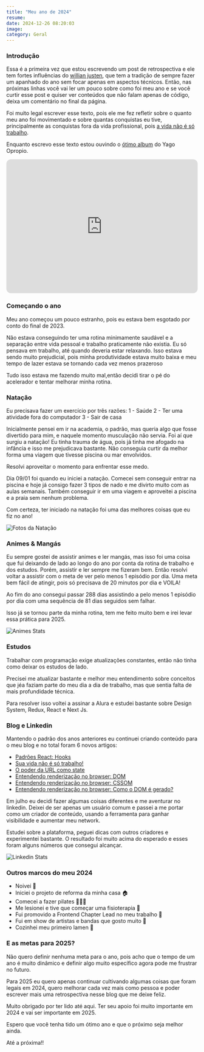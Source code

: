 ```yaml
---
title: "Meu ano de 2024"
resume:
date: 2024-12-26 08:20:03
image:
category: Geral
---
```


### Introdução

Essa é a primeira vez que estou escrevendo um post de retrospectiva e ele tem fortes influências do [willian justen](https://willianjusten.com.br/meu-ano-de-2024), que tem a tradição de sempre fazer um apanhado do ano sem focar apenas em aspectos técnicos. Então, nas próximas linhas você vai ler um pouco sobre como foi meu ano e se você curtir esse post e quiser ver conteúdos que não falam apenas de código, deixa um comentário no final da página.

Foi muito legal escrever esse texto, pois ele me fez refletir sobre o quanto meu ano foi movimentado e sobre quantas conquistas eu tive, principalmente as conquistas fora da vida profissional, pois [a vida não é só trabalho](https://www.cristiano.dev/blog/2024-07-08-sua-vida-nao-e-so-trabalho).

Enquanto escrevo esse texto estou ouvindo o [ótimo album](https://open.spotify.com/intl-pt/album/0b2iLDXb2gs0jRk4Vj7jlR) do Yago Opropio.

<iframe style="border-radius:12px" src="https://open.spotify.com/embed/album/0b2iLDXb2gs0jRk4Vj7jlR?utm_source=generator&theme=0" width="100%" height="352" frameBorder="0" allowfullscreen="" allow="autoplay; clipboard-write; encrypted-media; fullscreen; picture-in-picture" loading="lazy"></iframe>

### Começando o ano

Meu ano começou um pouco estranho, pois eu estava bem esgotado por conto do final de 2023.

Não estava conseguindo ter uma rotina minimamente saudável e a separação entre vida pessoal e trabalho praticamente não existia.
Eu só pensava em trabalho, até quando deveria estar relaxando. Isso estava sendo muito prejudicial, pois minha produtividade estava muito baixa e meu tempo de lazer estava se tornando cada vez menos prazeroso

Tudo isso estava me fazendo muito mal,então decidi tirar o pé do acelerador e tentar melhorar minha rotina.

### Natação

Eu precisava fazer um exercício por três razões:
1 - Saúde
2 - Ter uma atividade fora do computador
3 - Sair de casa

Inicialmente pensei em ir na academia, o padrão, mas queria algo que fosse divertido para mim, e naquele momento musculação não servia.
Foi aí que surgiu a natação! Eu tinha trauma de água, pois já tinha me afogado na infância e isso me prejudicava bastante. Não conseguia curtir da melhor forma uma viagem que tivesse piscina ou mar envolvidos.

Resolvi aproveitar o momento para enfrentar esse medo.

Dia 09/01 foi quando eu iniciei a natação. Comecei sem conseguir entrar na piscina e hoje já consigo fazer 3 tipos de nado e me divirto muito com as aulas semanais.
Também conseguir ir em uma viagem e aproveitei a piscina e a praia sem nenhum problema.

Com certeza, ter iniciado na natação foi uma das melhores coisas que eu fiz no ano!

![Fotos da Natação](/assets/img/natacao.png)

### Animes & Mangás

Eu sempre gostei de assistir animes e ler mangás, mas isso foi uma coisa que fui deixando de lado ao longo do ano por conta da rotina de trabalho e dos estudos. Porém, assistir e ler sempre me fizeram bem.
Então resolvi voltar a assistir com o meta de ver pelo menos 1 episódio por dia. Uma meta bem fácil de atingir, pois só precisava de 20 minutos por dia e VOILA!

Ao fim do ano consegui passar 288 dias assistindo a pelo menos 1 episódio por dia com uma sequência de 81 dias seguidos sem falhar.

Isso já se tornou parte da minha rotina, tem me feito muito bem e irei levar essa prática para 2025.

![Animes Stats](/assets/img/animes.png)

### Estudos

Trabalhar com programação exige atualizações constantes, então não tinha como deixar os estudos de lado.

Precisei me atualizar bastante e melhor meu entendimento sobre conceitos que jéa faziam parte do meu dia a dia de trabalho, mas que sentia falta de mais profundidade técnica.

Para resolver isso voltei a assinar a Alura e estudei bastante sobre Design System, Redux, React e Next Js.

### Blog e Linkedin

Mantendo o padrão dos anos anteriores eu continuei criando conteúdo para o meu blog e no total foram 6 novos artigos:

- [Padrões React: Hooks](https://www.cristiano.dev/blog/2024-01-25-react-patterns-hooks)
- [Sua vida não é só trabalho!](https://www.cristiano.dev/blog/2024-07-08-sua-vida-nao-e-so-trabalho)
- [O poder da URL como state](https://www.cristiano.dev/blog/2024-08-20-url-como-estado-da-aplicacao)
- [Entendendo renderização no browser: DOM](https://www.cristiano.dev/blog/2024-09-17-processo-renderizacao-no-browser)
- [Entendendo renderização no browser: CSSOM](https://www.cristiano.dev/blog/2024-09-26-processo-renderizacao-no-browser-cssom)
- [Entendendo renderização no browser: Como o DOM é gerado?](https://www.cristiano.dev/blog/2024-09-26-processo-renderizacao-no-browser-como-o-dom-e-gerado)

Em julho eu decidi fazer algumas coisas diferentes e me aventurar no linkedin. Deixei de ser apenas um usuário comum e passei a me portar como um criador de conteúdo, usando a ferramenta para ganhar visibilidade e aumentar meu network.

Estudei sobre a plataforma, peguei dicas com outros criadores e experimentei bastante. O resultado foi muito acima do esperado e esses foram alguns números que consegui alcançar.

![Linkedin Stats](/assets/img/linkedin-stats.png)

### Outros marcos do meu 2024

- Noivei 💍
- Iniciei o projeto de reforma da minha casa 🏠
- Comecei a fazer pilates 🤸🏻‍♀️
- Me lesionei e tive que começar uma fisioterapia 🏥
- Fui promovido a Frontend Chapter Lead no meu trabalho 🎉
- Fui em show de artistas e bandas que gosto muito 🥁
- Cozinhei meu primeiro lamen 🍜

### E as metas para 2025?

Não quero definir nenhuma meta para o ano, pois acho que o tempo de um ano é muito dinâmico e definir algo muito específico agora pode me frustrar no futuro.

Para 2025 eu quero apenas continuar cultivando algumas coisas que foram legais em 2024, quero melhorar cada vez mais como pessoa e poder escrever mais uma retrospectiva nesse blog que me deixe feliz.

Muito obrigado por ter lido até aqui. Ter seu apoio foi muito importante em 2024 e vai ser importante em 2025.

Espero que você tenha tido um ótimo ano e que o próximo seja melhor ainda.

Até a próxima!!
